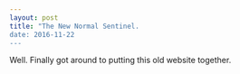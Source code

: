 ```yaml
---
layout: post
title: "The New Normal Sentinel. 
date: 2016-11-22
---
```


Well. Finally got around to putting this old website together.
